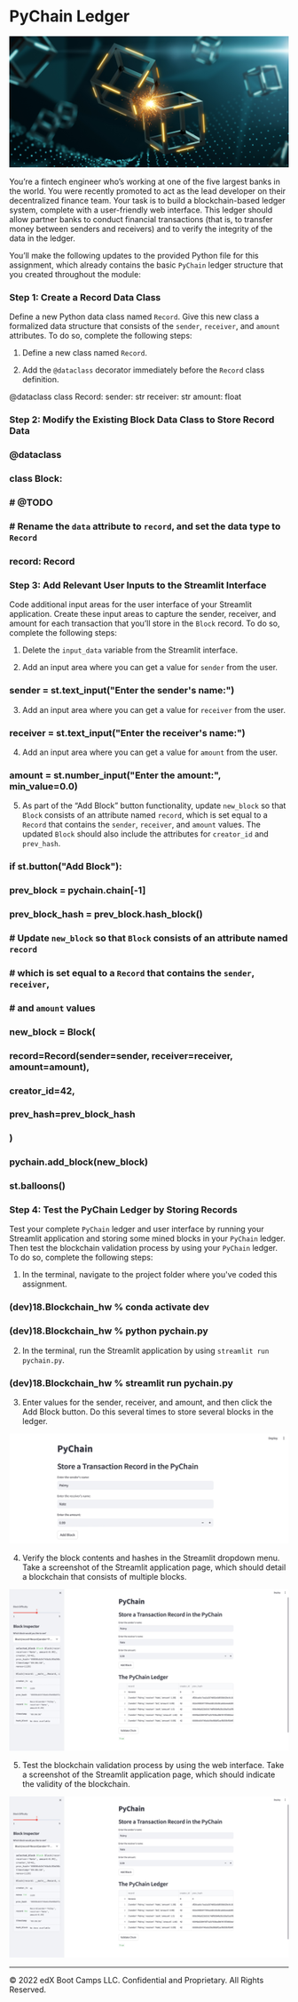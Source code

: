 # PyChain Ledger

![alt=""](pics/application-image.png)

You’re a fintech engineer who’s working at one of the five largest banks in the world. You were recently promoted to act as the lead developer on their decentralized finance team. Your task is to build a blockchain-based ledger system, complete with a user-friendly web interface. This ledger should allow partner banks to conduct financial transactions (that is, to transfer money between senders and receivers) and to verify the integrity of the data in the ledger.

You’ll make the following updates to the provided Python file for this assignment, which already contains the basic `PyChain` ledger structure that you created throughout the module:

### Step 1: Create a Record Data Class

Define a new Python data class named `Record`. Give this new class a formalized data structure that consists of the `sender`, `receiver`, and `amount` attributes. To do so, complete the following steps:

1. Define a new class named `Record`.

2. Add the `@dataclass` decorator immediately before the `Record` class definition.

 @dataclass
 class Record:
     sender: str
     receiver: str
     amount: float

### Step 2: Modify the Existing Block Data Class to Store Record Data

### @dataclass
### class Block:

###     # @TODO
###     # Rename the `data` attribute to `record`, and set the data type to `Record`
###     record: Record

### Step 3: Add Relevant User Inputs to the Streamlit Interface

Code additional input areas for the user interface of your Streamlit application. Create these input areas to capture the sender, receiver, and amount for each transaction that you’ll store in the `Block` record. To do so, complete the following steps:

1. Delete the `input_data` variable from the Streamlit interface.

2. Add an input area where you can get a value for `sender` from the user.

### sender = st.text_input("Enter the sender's name:")

3. Add an input area where you can get a value for `receiver` from the user.
   
### receiver = st.text_input("Enter the receiver's name:")

4. Add an input area where you can get a value for `amount` from the user.
   
### amount = st.number_input("Enter the amount:", min_value=0.0)

5. As part of the “Add Block” button functionality, update `new_block` so that `Block` consists of an attribute named `record`, which is set equal to a `Record` that contains the `sender`, `receiver`, and `amount` values. The updated `Block` should also include the attributes for `creator_id` and `prev_hash`.
### if st.button("Add Block"):
###     prev_block = pychain.chain[-1]
###     prev_block_hash = prev_block.hash_block()

###     # Update `new_block` so that `Block` consists of an attribute named `record`
###     # which is set equal to a `Record` that contains the `sender`, `receiver`,
###     # and `amount` values
###     new_block = Block(
###         record=Record(sender=sender, receiver=receiver, amount=amount),
###         creator_id=42,
###         prev_hash=prev_block_hash
###     )

###     pychain.add_block(new_block)
###     st.balloons()

### Step 4: Test the PyChain Ledger by Storing Records

Test your complete `PyChain` ledger and user interface by running your Streamlit application and storing some mined blocks in your `PyChain` ledger. Then test the blockchain validation process by using your `PyChain` ledger. To do so, complete the following steps:

1. In the terminal, navigate to the project folder where you've coded this assignment.

### (dev)18.Blockchain_hw % conda activate dev
### (dev)18.Blockchain_hw % python pychain.py

2. In the terminal, run the Streamlit application by using `streamlit run pychain.py`.

### (dev)18.Blockchain_hw % streamlit run pychain.py 

3. Enter values for the sender, receiver, and amount, and then click the Add Block button. Do this several times to store several blocks in the ledger.

![images](pics/Image1.jpg)

4. Verify the block contents and hashes in the Streamlit dropdown menu. Take a screenshot of the Streamlit application page, which should detail a blockchain that consists of multiple blocks. 

![images](pics/Image2.jpg)

5. Test the blockchain validation process by using the web interface. Take a screenshot of the Streamlit application page, which should indicate the validity of the blockchain. 

![images](pics/Image2.jpg)


---

© 2022 edX Boot Camps LLC. Confidential and Proprietary. All Rights Reserved.
